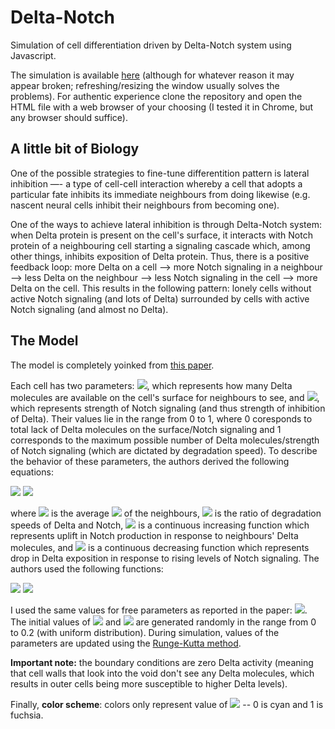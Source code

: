# Delta-Notch
Simulation of cell differentiation driven by Delta-Notch system using Javascript.

The simulation is available <a href="https://htmlpreview.github.io/?https://github.com/Aidar-Shagiyev/Delta-Notch/blob/master/delta_notch.html" target="_blank">here</a> (although for whatever reason it may appear broken; refreshing/resizing the window usually solves the problems). For authentic experience clone the repository and open the HTML file with a web browser of your choosing (I tested it in Chrome, but any browser should suffice).

## A little bit of Biology
One of the possible strategies to fine-tune differentition pattern is lateral inhibition —- a type of cell-cell interaction whereby a cell that adopts a particular fate inhibits its immediate neighbours from doing likewise (e.g. nascent neural cells inhibit their neighbours from becoming one).

One of the ways to achieve lateral inhibition is through Delta-Notch system: when Delta protein is present on the cell's surface, it interacts with Notch protein of a neighbouring cell starting a signaling cascade which, among other things, inhibits exposition of Delta protein. Thus, there is a positive feedback loop: more Delta on a cell --> more Notch signaling in a neighbour --> less Delta on the neighbour --> less Notch signaling in the cell --> more Delta on the cell. This results in the following pattern: lonely cells without active Notch signaling (and lots of Delta) surrounded by cells with active Notch signaling (and almost no Delta).

## The Model
The model is completely yoinked from <a href="https://doi.org/10.1006/jtbi.1996.0233" target="_blank">this paper</a>.

Each cell has two parameters: <img src="https://render.githubusercontent.com/render/math?math=d">, which represents how many Delta molecules are available on the cell's surface for neighbours to see, and <img src="https://render.githubusercontent.com/render/math?math=n">, which represents strength of Notch signaling (and thus strength of inhibition of Delta). Their values lie in the range from 0 to 1, where 0 coresponds to total lack of Delta molecules on the surface/Notch signaling and 1 corresponds to the maximum possible number of Delta molecules/strength of Notch signaling (which are dictated by degradation speed). To describe the behavior of these parameters, the authors derived the following equations:

<img src="https://render.githubusercontent.com/render/math?math=\dot{n} = f(\bar{d}) - n">
<img src="https://render.githubusercontent.com/render/math?math=\dot{d} = v * (g(n) - d)">

where <img src="https://render.githubusercontent.com/render/math?math=\bar{d}"> is the average <img src="https://render.githubusercontent.com/render/math?math=d"> of the neighbours, <img src="https://render.githubusercontent.com/render/math?math=v"> is the ratio of degradation speeds of Delta and Notch, <img src="https://render.githubusercontent.com/render/math?math=f"> is a continuous increasing function which represents uplift in Notch production in response to neighbours' Delta molecules, and <img src="https://render.githubusercontent.com/render/math?math=g"> is a continuous decreasing function which represents drop in Delta exposition in response to rising levels of Notch signaling. The authors used the following functions:

<img src="https://render.githubusercontent.com/render/math?math=f(x)=\frac{x^{k}}{a %2B x^{k}}">
<img src="https://render.githubusercontent.com/render/math?math=g(x)=\frac{1}{1 %2B bx^{k}}">

I used the same values for free parameters as reported in the paper: <img src="https://render.githubusercontent.com/render/math?math=a = 0.01, b = 100, v = 1, k = h = 2">. The initial values of <img src="https://render.githubusercontent.com/render/math?math=d"> and <img src="https://render.githubusercontent.com/render/math?math=n"> are generated randomly in the range from 0 to 0.2 (with uniform distribution). During simulation, values of the parameters are updated using the <a href="https://encyclopediaofmath.org/wiki/Runge-Kutta_method" target="_blank">Runge-Kutta method</a>.

<b>Important note:</b> the boundary conditions are zero Delta activity (meaning that cell walls that look into the void don't see any Delta molecules, which results in outer cells being more susceptible to higher Delta levels).

Finally, <b>color scheme</b>: colors only represent value of <img src="https://render.githubusercontent.com/render/math?math=d"> -- 0 is cyan and 1 is fuchsia.
